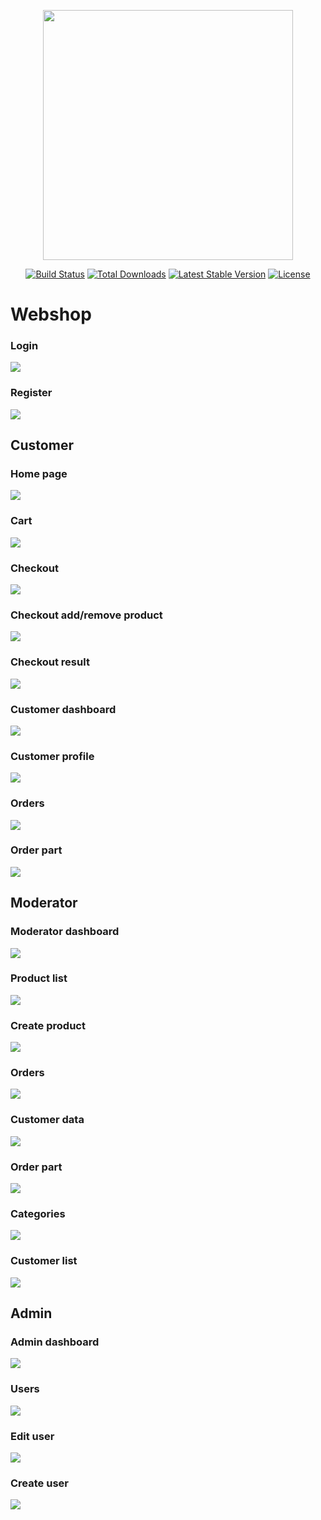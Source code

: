 <p align="center"><img src="https://res.cloudinary.com/dtfbvvkyp/image/upload/v1566331377/laravel-logolockup-cmyk-red.svg" width="400"></p>

<p align="center">
<a href="https://travis-ci.org/laravel/framework"><img src="https://travis-ci.org/laravel/framework.svg" alt="Build Status"></a>
<a href="https://packagist.org/packages/laravel/framework"><img src="https://poser.pugx.org/laravel/framework/d/total.svg" alt="Total Downloads"></a>
<a href="https://packagist.org/packages/laravel/framework"><img src="https://poser.pugx.org/laravel/framework/v/stable.svg" alt="Latest Stable Version"></a>
<a href="https://packagist.org/packages/laravel/framework"><img src="https://poser.pugx.org/laravel/framework/license.svg" alt="License"></a>
</p>

# Webshop

### Login
![](slike/a1.png)


### Register
![](slike/a2.png)

## Customer

### Home page
![](slike/p1.png)

### Cart
![](slike/p2.png)

### Checkout
![](slike/p3.png)

### Checkout add/remove product
![](slike/p4.png)

### Checkout result
![](slike/p5.png)

### Customer dashboard
![](slike/p6.png)

### Customer profile
![](slike/p7.png)

### Orders
![](slike/p8.png)

### Order part
![](slike/p9.png)

## Moderator

### Moderator dashboard
![](slike/m1.png)

### Product list
![](slike/m2.png)

### Create product
![](slike/m3.png)

### Orders
![](slike/m4.png)

### Customer data
![](slike/m5.png)

### Order part
![](slike/m6.png)

### Categories
![](slike/m7.png)

### Customer list
![](slike/m8.png)


## Admin

### Admin dashboard
![](slike/z1.png)

### Users
![](slike/z2.png)


### Edit user
![](slike/z3.png)

### Create user
![](slike/z4.png)


